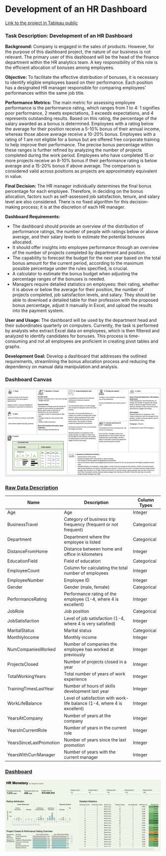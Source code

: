 # Development of an HR Dashboard

[Link to the project in Tableau public](https://public.tableau.com/app/profile/david.grigorev/viz/HRmonetary-KarpovProject/HRmonetaryDashboard)


### Task Description: Development of an HR Dashboard

**Background:** Company is engaged in the sales of products. However, for the purpose of this dashboard project, the nature of our business is not relevant. The primary user of this dashboard will be the head of the finance department within the HR analytics team. A key responsibility of this role is the efficient allocation of bonuses among employees.

**Objective:** To facilitate the effective distribution of bonuses, it is necessary to identify eligible employees based on their performance. Each position has a designated HR manager responsible for comparing employees' performances within the same job title.

**Performance Metrics:** The main metric for assessing employee performance is the performance rating, which ranges from 1 to 4: 1 signifies poor performance, 2 meets expectations, 3 exceeds expectations, and 4 represents outstanding results. Based on this rating, the percentage of the salary awarded as a bonus is determined. Employees with a rating below the average for their position receive a 5-10% bonus of their annual income, whereas those above average receive a 10-20% bonus. Employees with a rating of 1 are not eligible for a bonus but are offered free corporate training to help improve their performance. The precise bonus percentage within these ranges is further refined by analyzing the number of projects completed during the work period. Employees who have completed 15 or more projects receive an 8-10% bonus if their performance rating is below average and a 15-20% bonus if above average. The comparison is considered valid across positions as projects are approximately equivalent in value.

**Final Decision:** The HR manager individually determines the final bonus percentage for each employee. Therefore, in deciding on the bonus allocation, factors such as self-assessed job satisfaction, tenure, and salary level are also considered. There is no fixed algorithm for this decision-making process; it is at the discretion of each HR manager.

**Dashboard Requirements:** 
- The dashboard should provide an overview of the distribution of performance ratings, the number of people with ratings below or above average, and their salary levels to estimate the potential bonuses allocated.
- It should offer insights into employee performance through an overview of the number of projects completed by department and position.
- The capability to forecast the budget for the next year based on the total bonus amount for the current period, according to the maximum possible percentage under the rules specified, is crucial.
- A calculator to estimate the bonus budget when adjusting the percentage ranges of the bonuses is needed.
- Managers require detailed statistics on employees: their rating, whether it is above or below the average for their position, the number of projects completed, job satisfaction levels, and salary. They should be able to download a detailed table for their profession with the proposed bonus percentage, adjust it manually in Excel, and upload the results into the payment system.

**User and Usage:** The dashboard will be used by the department head and their subordinates quarterly on computers. Currently, the task is performed by analysts who extract Excel data on employees, which is then filtered and analyzed to identify candidates for bonuses. This process is time-consuming and not all employees are proficient in creating pivot tables and graphs.

**Development Goal:** Develop a dashboard that addresses the outlined requirements, streamlining the bonus allocation process and reducing the dependency on manual data manipulation and analysis.

### Dashboard Canvas
![Canvas](Attachments/Canvas.png)

### [Raw Data Description]()

| Name                   | Description                                                              | Column Types       |
|------------------------|--------------------------------------------------------------------------|--------------------|
| Age                    | Age                                                                      | Integer            |
| BusinessTravel         | Category of business trip frequency (frequent or not frequent)            | Categorical        |
| Department             | Department where the employee is listed                                  | Categorical        |
| DistanceFromHome       | Distance between home and office in kilometers                           | Integer            |
| EducationField         | Field of education                                                       | Categorical        |
| EmployeeCount          | Column for calculating the total number of employees                     | Integer            |
| EmployeeNumber         | Employee ID                                                              | Integer            |
| Gender                 | Gender (male, female)                                                    | Categorical        |
| PerformanceRating      | Performance rating of the employee (1-4, where 4 is excellent)           | Integer            |
| JobRole                | Job position                                                             | Categorical        |
| JobSatisfaction        | Level of job satisfaction (1-4, where 4 is very satisfied)               | Integer            |
| MaritalStatus          | Marital status                                                           | Categorical        |
| MonthlyIncome          | Monthly income                                                           | Integer            |
| NumCompaniesWorked     | Number of companies the employee has worked at previously                | Integer            |
| ProjectsClosed         | Number of projects closed in a year                                      | Integer            |
| TotalWorkingYears      | Total number of years of work experience                                 | Integer            |
| TrainingTimesLastYear  | Number of hours of skills development last year                          | Integer            |
| WorkLifeBalance        | Level of satisfaction with work-life balance (1-4, where 4 is excellent) | Integer            |
| YearsAtCompany         | Number of years at the company                                           | Integer            |
| YearsInCurrentRole     | Number of years in the current role                                      | Integer            |
| YearsSinceLastPromotion| Number of years since the last promotion                                 | Integer            |
| YearsWithCurrManager   | Number of years with the current manager                                 | Integer            |



### [Dashboard](https://public.tableau.com/app/profile/david.grigorev/viz/HRmonetary-KarpovProject/HRmonetaryDashboard)
![Dashboard_pic](Attachments/Final%20Dasboard.png)


